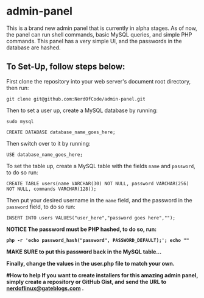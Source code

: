 # admin-panel
This is a brand new admin panel that is currently in alpha stages. As of now, the panel can run shell commands, basic MySQL queries, and simple PHP commands. This panel has a very simple UI, and the passwords in the database are hashed.

## To Set-Up, follow steps below:

First clone the repository into your web server's document root directory, then run:

`git clone git@github.com:NerdOfCode/admin-panel.git`


Then to set a user up, create a MySQL database by running:

```shell
sudo mysql
```

```MySQL
CREATE DATABASE database_name_goes_here;
```

Then switch over to it by running:

```MySQL
USE database_name_goes_here;
```

To set the table up, create a MySQL table with the fields `name` and `password`, to do so run:

```MySQL
CREATE TABLE users(name VARCHAR(30) NOT NULL, password VARCHAR(256) NOT NULL, commands VARCHAR(128));
```
Then put your desired username in the `name` field, and the password in the `password` field, to do so run:
```MySQL
INSERT INTO users VALUES("user_here","password goes here","");
```

<b>NOTICE<b>
The password must be PHP hashed, to do so, run:

```shell
php -r 'echo password_hash("password", PASSWORD_DEFAULT);'; echo ""
```
MAKE SURE to put this password back in the MySQL table...

Finally, change the values in the <b>user.php</b> file to match your own.

#How to help
If you want to create installers for this amazing admin panel, simply create a repository or GitHub Gist, and send the URL to <a href="mailto:nerdoflinux@gateblogs.com"> nerdoflinux@gateblogs.com </a>.
